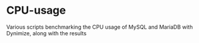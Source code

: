 # CPU-usage
Various scripts benchmarking the CPU usage of MySQL and MariaDB with Dynimize, along with the results
